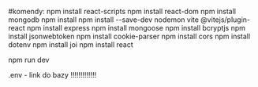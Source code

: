 #komendy:
npm install react-scripts
npm install react-dom
npm install mongodb
npm install
npm install --save-dev nodemon vite @vitejs/plugin-react
npm install express 
npm install mongoose 
npm install bcryptjs 
npm install jsonwebtoken 
npm install cookie-parser 
npm install cors 
npm install dotenv 
npm install joi 
npm install react 

npm run dev

.env - link do bazy !!!!!!!!!!!!!